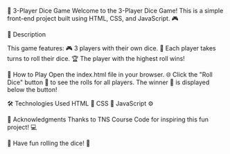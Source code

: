 🎲 3-Player Dice Game
Welcome to the 3-Player Dice Game! This is a simple front-end project built using HTML, CSS, and JavaScript. 🎮

📜 Description

This game features:
🎮 3 players with their own dice.
🎲 Each player takes turns to roll their dice.
🏆 The player with the highest roll wins!

🚀 How to Play
Open the index.html file in your browser. 🌐
Click the "Roll Dice" button 🎲 to see the rolls for all players.
The winner 🥇 is displayed below the button!

🛠️ Technologies Used
HTML 📄
CSS 🎨
JavaScript ⚙️

🏅 Acknowledgments
Thanks to TNS Course Code for inspiring this fun project! 💻

🎉 Have fun rolling the dice! 🎉

